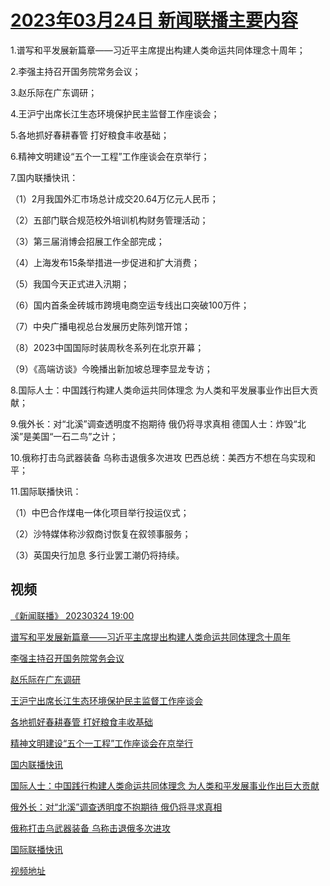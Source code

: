 # [2023年03月24日 新闻联播主要内容](https://tv.cctv.com/lm/xwlb/day/20230324.shtml)

1.谱写和平发展新篇章——习近平主席提出构建人类命运共同体理念十周年；

2.李强主持召开国务院常务会议；

3.赵乐际在广东调研；

4.王沪宁出席长江生态环境保护民主监督工作座谈会；

5.各地抓好春耕春管 打好粮食丰收基础；

6.精神文明建设“五个一工程”工作座谈会在京举行；

7.国内联播快讯：

（1）2月我国外汇市场总计成交20.64万亿元人民币；

（2）五部门联合规范校外培训机构财务管理活动；

（3）第三届消博会招展工作全部完成；

（4）上海发布15条举措进一步促进和扩大消费；

（5）我国今天正式进入汛期；

（6）国内首条金砖城市跨境电商空运专线出口突破100万件；

（7）中央广播电视总台发展历史陈列馆开馆；

（8）2023中国国际时装周秋冬系列在北京开幕；

（9）《高端访谈》今晚播出新加坡总理李显龙专访；

8.国际人士：中国践行构建人类命运共同体理念 为人类和平发展事业作出巨大贡献；

9.俄外长：对“北溪”调查透明度不抱期待 俄仍将寻求真相 德国人士：炸毁“北溪”是美国“一石二鸟”之计；

10.俄称打击乌武器装备 乌称击退俄多次进攻 巴西总统：美西方不想在乌实现和平；

11.国际联播快讯：

（1）中巴合作煤电一体化项目举行投运仪式；

（2）沙特媒体称沙叙商讨恢复在叙领事服务；

（3）英国央行加息 多行业罢工潮仍将持续。

## 视频

[《新闻联播》 20230324 19:00](https://tv.cctv.com/2023/03/24/VIDE1TNaoB9ESxrc8dPmyTXg230324.shtml)

[谱写和平发展新篇章——习近平主席提出构建人类命运共同体理念十周年](https://tv.cctv.com/2023/03/24/VIDEAzHC3eqlZ1ovMTpx8p1Q230324.shtml)

[李强主持召开国务院常务会议](https://tv.cctv.com/2023/03/24/VIDEH4bMeGQy2DeBovh3lRrk230324.shtml)

[赵乐际在广东调研](https://tv.cctv.com/2023/03/24/VIDEIuc1q4zm0JRMEMcPbARO230324.shtml)

[王沪宁出席长江生态环境保护民主监督工作座谈会](https://tv.cctv.com/2023/03/24/VIDEqAnC0WBRiHOOTsOiy5W8230324.shtml)

[各地抓好春耕春管 打好粮食丰收基础](https://tv.cctv.com/2023/03/24/VIDEYjyOwNAApYG9ioReGh4w230324.shtml)

[精神文明建设“五个一工程”工作座谈会在京举行](https://tv.cctv.com/2023/03/24/VIDEylHNB14XACKN8ENGt2HD230324.shtml)

[国内联播快讯](https://tv.cctv.com/2023/03/24/VIDEJuapN1zodb98WogOrFYZ230324.shtml)

[国际人士：中国践行构建人类命运共同体理念 为人类和平发展事业作出巨大贡献](https://tv.cctv.com/2023/03/24/VIDEdILpyQTX8GetCsmbxa7D230324.shtml)

[俄外长：对“北溪”调查透明度不抱期待 俄仍将寻求真相](https://tv.cctv.com/2023/03/24/VIDEGRBti7AqPmHRB3FSE0sg230324.shtml)

[俄称打击乌武器装备 乌称击退俄多次进攻](https://tv.cctv.com/2023/03/24/VIDE7H3FrSqjdG3vAm9ORSyQ230324.shtml)

[国际联播快讯](https://tv.cctv.com/2023/03/24/VIDEreXPPtZ86LyEJYRL6V0h230324.shtml)

[视频地址](https://tv.cctv.com/lm/xwlb/day/20230324.shtml) 

